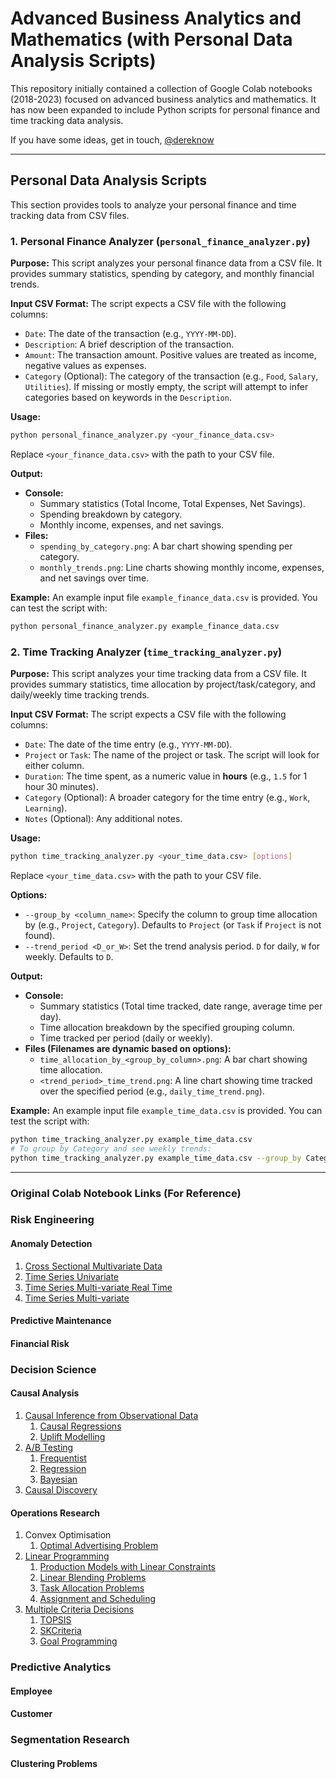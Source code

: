 # Advanced Business Analytics and Mathematics (with Personal Data Analysis Scripts)

This repository initially contained a collection of Google Colab notebooks (2018-2023) focused on advanced business analytics and mathematics. It has now been expanded to include Python scripts for personal finance and time tracking data analysis.

If you have some ideas, get in touch, [@dereknow](https://twitter.com/dereknow?lang=en)

--------------------

## Personal Data Analysis Scripts

This section provides tools to analyze your personal finance and time tracking data from CSV files.

### 1. Personal Finance Analyzer (`personal_finance_analyzer.py`)

**Purpose:**
This script analyzes your personal finance data from a CSV file. It provides summary statistics, spending by category, and monthly financial trends.

**Input CSV Format:**
The script expects a CSV file with the following columns:
*   `Date`: The date of the transaction (e.g., `YYYY-MM-DD`).
*   `Description`: A brief description of the transaction.
*   `Amount`: The transaction amount. Positive values are treated as income, negative values as expenses.
*   `Category` (Optional): The category of the transaction (e.g., `Food`, `Salary`, `Utilities`). If missing or mostly empty, the script will attempt to infer categories based on keywords in the `Description`.

**Usage:**
```bash
python personal_finance_analyzer.py <your_finance_data.csv>
```
Replace `<your_finance_data.csv>` with the path to your CSV file.

**Output:**
*   **Console:**
    *   Summary statistics (Total Income, Total Expenses, Net Savings).
    *   Spending breakdown by category.
    *   Monthly income, expenses, and net savings.
*   **Files:**
    *   `spending_by_category.png`: A bar chart showing spending per category.
    *   `monthly_trends.png`: Line charts showing monthly income, expenses, and net savings over time.

**Example:**
An example input file `example_finance_data.csv` is provided. You can test the script with:
```bash
python personal_finance_analyzer.py example_finance_data.csv
```

### 2. Time Tracking Analyzer (`time_tracking_analyzer.py`)

**Purpose:**
This script analyzes your time tracking data from a CSV file. It provides summary statistics, time allocation by project/task/category, and daily/weekly time tracking trends.

**Input CSV Format:**
The script expects a CSV file with the following columns:
*   `Date`: The date of the time entry (e.g., `YYYY-MM-DD`).
*   `Project` or `Task`: The name of the project or task. The script will look for either column.
*   `Duration`: The time spent, as a numeric value in **hours** (e.g., `1.5` for 1 hour 30 minutes).
*   `Category` (Optional): A broader category for the time entry (e.g., `Work`, `Learning`).
*   `Notes` (Optional): Any additional notes.

**Usage:**
```bash
python time_tracking_analyzer.py <your_time_data.csv> [options]
```
Replace `<your_time_data.csv>` with the path to your CSV file.

**Options:**
*   `--group_by <column_name>`: Specify the column to group time allocation by (e.g., `Project`, `Category`). Defaults to `Project` (or `Task` if `Project` is not found).
*   `--trend_period <D_or_W>`: Set the trend analysis period. `D` for daily, `W` for weekly. Defaults to `D`.

**Output:**
*   **Console:**
    *   Summary statistics (Total time tracked, date range, average time per day).
    *   Time allocation breakdown by the specified grouping column.
    *   Time tracked per period (daily or weekly).
*   **Files (Filenames are dynamic based on options):**
    *   `time_allocation_by_<group_by_column>.png`: A bar chart showing time allocation.
    *   `<trend_period>_time_trend.png`: A line chart showing time tracked over the specified period (e.g., `daily_time_trend.png`).

**Example:**
An example input file `example_time_data.csv` is provided. You can test the script with:
```bash
python time_tracking_analyzer.py example_time_data.csv
# To group by Category and see weekly trends:
python time_tracking_analyzer.py example_time_data.csv --group_by Category --trend_period W
```

--------------------

### Original Colab Notebook Links (For Reference)
### Risk Engineering

#### Anomaly Detection
1. [Cross Sectional Multivariate Data](https://colab.research.google.com/drive/1rYcc05NI0MU5IReWgOADHr5R1J9kxnbW#scrollTo=whB7cEvdjC_M)
1. [Time Series Univariate](https://colab.research.google.com/drive/1rYcc05NI0MU5IReWgOADHr5R1J9kxnbW#scrollTo=5W0uuEqWMKBQ)
1. [Time Series Multi-variate Real Time](https://colab.research.google.com/drive/1rYcc05NI0MU5IReWgOADHr5R1J9kxnbW#scrollTo=yflg8pWYVoKp)
1. [Time Series Multi-variate](https://colab.research.google.com/drive/1rYcc05NI0MU5IReWgOADHr5R1J9kxnbW#scrollTo=yflg8pWYVoKp)
#### Predictive Maintenance
#### Financial Risk

### Decision Science

#### Causal Analysis 
1. [Causal Inference from Observational Data](https://drive.google.com/file/d/1qA_xbKQl8xZH_oqXwjywkI8spiD2vgE2/view?usp=sharing)
    1. [Causal Regressions](https://colab.research.google.com/drive/1qA_xbKQl8xZH_oqXwjywkI8spiD2vgE2#scrollTo=lPGhJMFbH5BJ)
    1. [Uplift Modelling](https://colab.research.google.com/drive/1qA_xbKQl8xZH_oqXwjywkI8spiD2vgE2#scrollTo=WpXXNFbuIeWe)
1. [A/B Testing](https://colab.research.google.com/drive/1qA_xbKQl8xZH_oqXwjywkI8spiD2vgE2#scrollTo=593TzsMzVquj)
    1. [Frequentist](https://colab.research.google.com/drive/1qA_xbKQl8xZH_oqXwjywkI8spiD2vgE2#scrollTo=2w8-8ZMPCzT0)
    1. [Regression](https://colab.research.google.com/drive/1qA_xbKQl8xZH_oqXwjywkI8spiD2vgE2#scrollTo=hejyQQ-CS93j)
    1. [Bayesian](https://colab.research.google.com/drive/1qA_xbKQl8xZH_oqXwjywkI8spiD2vgE2#scrollTo=NSBBCs8QfUIL)
1. [Causal Discovery](https://colab.research.google.com/drive/1qA_xbKQl8xZH_oqXwjywkI8spiD2vgE2#scrollTo=SWM4ZLp4he6i)

#### Operations Research
1. Convex Optimisation
    1. [Optimal Advertising Problem](https://colab.research.google.com/drive/1qyiIt3JQpmQnzilVwQGU_G3b0_Rc2Xck)
1. [Linear Programming](https://drive.google.com/file/d/1l56ZmbDKez15vlAt8neGEZHYIagciRsI/view?usp=sharing)
    1. [Production Models with Linear Constraints](https://colab.research.google.com/drive/1l56ZmbDKez15vlAt8neGEZHYIagciRsI#scrollTo=SRXossXvecIC)
    1. [Linear Blending Problems](https://colab.research.google.com/drive/1l56ZmbDKez15vlAt8neGEZHYIagciRsI#scrollTo=J8jKI-LbfvQl)
    1. [Task Allocation Problems](https://colab.research.google.com/drive/1l56ZmbDKez15vlAt8neGEZHYIagciRsI#scrollTo=kV1GH1r13ix6)
    1. [Assignment and Scheduling](https://colab.research.google.com/drive/1KSewu262VvzPjgfq1Mgpv3t13WtBuzS_#scrollTo=ALeiPMX3Dulx)
1. [Multiple Criteria Decisions](https://colab.research.google.com/drive/1qA_xbKQl8xZH_oqXwjywkI8spiD2vgE2#scrollTo=SWM4ZLp4he6i)
    1. [TOPSIS](https://colab.research.google.com/drive/1KSewu262VvzPjgfq1Mgpv3t13WtBuzS_#scrollTo=cPLWJzdU9N3v)
    1. [SKCriteria](https://colab.research.google.com/drive/1KSewu262VvzPjgfq1Mgpv3t13WtBuzS_#scrollTo=JRmRHMlxYLVD)
    1. [Goal Programming](https://colab.research.google.com/drive/1KSewu262VvzPjgfq1Mgpv3t13WtBuzS_#scrollTo=ALeiPMX3Dulx)


### Predictive Analytics

#### Employee
#### Customer

### Segmentation Research

#### Clustering Problems
